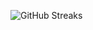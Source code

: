 ![GitHub Streaks](https://github-streaks-mqc9.onrender.com/streak/happilli/image?theme=midnight&cache_bust=1743176311&lang=ja)
